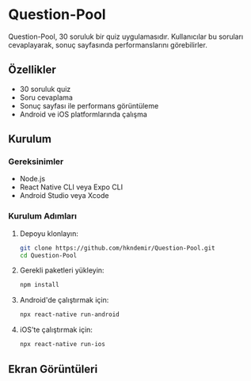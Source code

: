 # Question-Pool

Question-Pool, 30 soruluk bir quiz uygulamasıdır. Kullanıcılar bu soruları cevaplayarak, sonuç sayfasında performanslarını görebilirler.

## Özellikler

- 30 soruluk quiz
- Soru cevaplama
- Sonuç sayfası ile performans görüntüleme
- Android ve iOS platformlarında çalışma

## Kurulum

### Gereksinimler

- Node.js
- React Native CLI veya Expo CLI
- Android Studio veya Xcode

### Kurulum Adımları

1. Depoyu klonlayın:

   ```bash
   git clone https://github.com/hkndemir/Question-Pool.git
   cd Question-Pool
2. Gerekli paketleri yükleyin:

   ```bash
   npm install
3. Android'de çalıştırmak için:

   ```bash
   npx react-native run-android
3. iOS'te çalıştırmak için:

   ```bash
   npx react-native run-ios
## Ekran Görüntüleri

